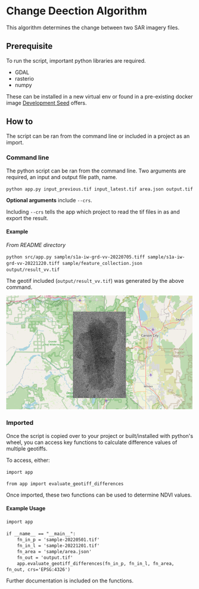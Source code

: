 # Change Deection Algorithm

This algorithm determines the change between two SAR imagery files.

## Prerequisite

To run the script, important python libraries are required.

- GDAL
- rasterio
- numpy

These can be installed in a new virtual env or found in a pre-existing docker image [Development Seed](https://developmentseed.org/blog/2017-08-17-introducing-geolambda) offers.

## How to

The script can be ran from the command line or included in a project as an import.

### Command line

The python script can be ran from the command line. Two arguments are required, an input and output file path, name.

`python app.py input_previous.tif input_latest.tif area.json output.tif`

**Optional arguments** include `--crs`.

Including `--crs` tells the app which project to read the tif files in as and export the result.

#### Example

*From README directory*

`python src/app.py sample/s1a-iw-grd-vv-20220705.tiff sample/s1a-iw-grd-vv-20221220.tiff sample/feature_collection.json output/result_vv.tif`

The geotif included (`output/result_vv.tif`) was generated by the above command.

<img src="output/result_vh_screenshot.png" width="500">

### Imported

Once the script is copied over to your project or built/installed with python's wheel, you can access key functions to calculate difference values of multiple geotiffs.

To access, either:

`import app`

`from app import evaluate_geotiff_differences`

Once imported, these two functions can be used to determine NDVI values.

#### Example Usage

```
import app
    
if __name__ == "__main__":
    fn_in_p = 'sample-20220501.tif'
    fn_in_l = 'sample-20221201.tif'
    fn_area = 'sample/area.json'
    fn_out = 'output.tif'
    app.evaluate_geotiff_differences(fn_in_p, fn_in_l, fn_area, fn_out, crs='EPSG:4326')
```

Further documentation is included on the functions.